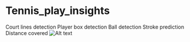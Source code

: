 # Tennis_play_insights
Court lines detection
Player box detection
Ball detection
Stroke prediction
Distance covered 
![Alt text](result_output.gif)
